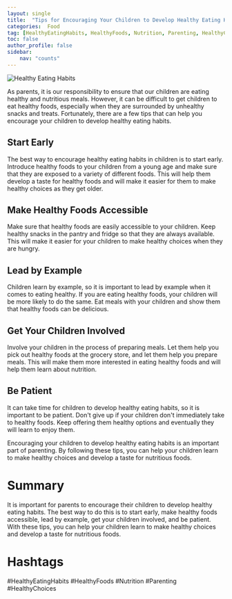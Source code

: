 ```yaml
---
layout: single
title:  "Tips for Encouraging Your Children to Develop Healthy Eating Habits"
categories:  Food
tag: [HealthyEatingHabits, HealthyFoods, Nutrition, Parenting, HealthyChoices, ]
toc: false
author_profile: false
sidebar:
    nav: "counts"
---
```

    
![Healthy Eating Habits](https://images.pexels.com/photos/1640777/pexels-photo-1640777.jpeg?auto=compress&cs=tinysrgb&dpr=2&h=650&w=940)

As parents, it is our responsibility to ensure that our children are eating healthy and nutritious meals. However, it can be difficult to get children to eat healthy foods, especially when they are surrounded by unhealthy snacks and treats. Fortunately, there are a few tips that can help you encourage your children to develop healthy eating habits. 

## Start Early 

The best way to encourage healthy eating habits in children is to start early. Introduce healthy foods to your children from a young age and make sure that they are exposed to a variety of different foods. This will help them develop a taste for healthy foods and will make it easier for them to make healthy choices as they get older. 

## Make Healthy Foods Accessible 

Make sure that healthy foods are easily accessible to your children. Keep healthy snacks in the pantry and fridge so that they are always available. This will make it easier for your children to make healthy choices when they are hungry. 

## Lead by Example 

Children learn by example, so it is important to lead by example when it comes to eating healthy. If you are eating healthy foods, your children will be more likely to do the same. Eat meals with your children and show them that healthy foods can be delicious. 

## Get Your Children Involved 

Involve your children in the process of preparing meals. Let them help you pick out healthy foods at the grocery store, and let them help you prepare meals. This will make them more interested in eating healthy foods and will help them learn about nutrition. 

## Be Patient 

It can take time for children to develop healthy eating habits, so it is important to be patient. Don't give up if your children don't immediately take to healthy foods. Keep offering them healthy options and eventually they will learn to enjoy them. 

Encouraging your children to develop healthy eating habits is an important part of parenting. By following these tips, you can help your children learn to make healthy choices and develop a taste for nutritious foods. 

# Summary 

It is important for parents to encourage their children to develop healthy eating habits. The best way to do this is to start early, make healthy foods accessible, lead by example, get your children involved, and be patient. With these tips, you can help your children learn to make healthy choices and develop a taste for nutritious foods. 

# Hashtags 

#HealthyEatingHabits #HealthyFoods #Nutrition #Parenting #HealthyChoices